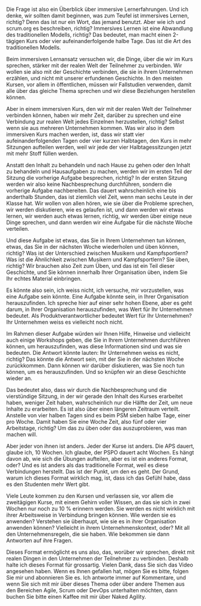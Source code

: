 Die Frage ist also ein Überblick über immersive Lernerfahrungen. Und ich denke, wir sollten damit beginnen, was zum Teufel ist immersives Lernen, richtig? Denn das ist nur ein Wort, das jemand benutzt. Aber wie ich und scrum.org es beschreiben, richtig? Immersives Lernen ist eine Abwandlung des traditionellen Modells, richtig? Das bedeutet, man macht einen 2-tägigen Kurs oder vier aufeinanderfolgende halbe Tage. Das ist die Art des traditionellen Modells.

Beim immersiven Lernansatz versuchen wir, die Dinge, über die wir im Kurs sprechen, stärker mit der realen Welt der Teilnehmer zu verbinden. Wir wollen sie also mit der Geschichte verbinden, die sie in ihrem Unternehmen erzählen, und nicht mit unserer erfundenen Geschichte. In den meisten Kursen, vor allem in öffentlichen, müssen wir Fallstudien verwenden, damit alle über das gleiche Thema sprechen und wir diese Beziehungen herstellen können. 

Aber in einem immersiven Kurs, den wir mit der realen Welt der Teilnehmer verbinden können, haben wir mehr Zeit, darüber zu sprechen und eine Verbindung zur realen Welt jedes Einzelnen herzustellen, richtig? Selbst wenn sie aus mehreren Unternehmen kommen. Was wir also in dem immersiven Kurs machen werden, ist, dass wir statt vier aufeinanderfolgenden Tagen oder vier kurzen Halbtagen, den Kurs in mehr Sitzungen aufteilen werden, weil wir jede der vier Halbtagessitzungen jetzt mit mehr Stoff füllen werden.

Anstatt den Inhalt zu behandeln und nach Hause zu gehen oder den Inhalt zu behandeln und Hausaufgaben zu machen, werden wir im ersten Teil der Sitzung die vorherige Aufgabe besprechen, richtig? In der ersten Sitzung werden wir also keine Nachbesprechung durchführen, sondern die vorherige Aufgabe nachbereiten. Das dauert wahrscheinlich eine bis anderthalb Stunden, das ist ziemlich viel Zeit, wenn man sechs Leute in der Klasse hat. Wir wollen von allen hören, wie sie über die Probleme sprechen, wir werden diskutieren, wie es gelaufen ist, und dann werden wir etwas lernen, wir werden auch etwas lernen, richtig, wir werden über einige neue Dinge sprechen, und dann werden wir eine Aufgabe für die nächste Woche verteilen. 

Und diese Aufgabe ist etwas, das Sie in Ihrem Unternehmen tun können, etwas, das Sie in der nächsten Woche wiederholen und üben können, richtig? Was ist der Unterschied zwischen Musikern und Kampfsportlern? Was ist die Ähnlichkeit zwischen Musikern und Kampfsportlern? Sie üben, richtig? Wir brauchen also Zeit zum Üben, und das ist ein Teil dieser Geschichte, und Sie können innerhalb Ihrer Organisation üben, indem Sie Ihr echtes Material einbringen. 

Es könnte also sein, ich weiss nicht, ich versuche, mir vorzustellen, was eine Aufgabe sein könnte. Eine Aufgabe könnte sein, in Ihrer Organisation herauszufinden. Ich spreche hier auf einer sehr hohen Ebene, aber es geht darum, in Ihrer Organisation herauszufinden, was Wert für Ihr Unternehmen bedeutet. Als Produktverantwortlicher bedeutet Wert für Ihr Unternehmen? Ihr Unternehmen weiss es vielleicht noch nicht. 

Im Rahmen dieser Aufgabe würden wir Ihnen Hilfe, Hinweise und vielleicht auch einige Workshops geben, die Sie in Ihrem Unternehmen durchführen können, um herauszufinden, was diese Informationen sind und was sie bedeuten. Die Antwort könnte lauten: Ihr Unternehmen weiss es nicht, richtig? Das könnte die Antwort sein, mit der Sie in der nächsten Woche zurückkommen. Dann können wir darüber diskutieren, was Sie noch tun können, um es herauszufinden. Und so knüpfen wir an diese Geschichte wieder an. 

Das bedeutet also, dass wir durch die Nachbesprechung und die vierstündige Sitzung, in der wir gerade den Inhalt des Kurses erarbeitet haben, weniger Zeit haben, wahrscheinlich nur die Hälfte der Zeit, um neue Inhalte zu erarbeiten. Es ist also über einen längeren Zeitraum verteilt. Anstelle von vier halben Tagen sind es beim PSM sieben halbe Tage, einer pro Woche. Damit haben Sie eine Woche Zeit, also fünf oder vier Arbeitstage, richtig? Um das zu üben oder das auszuprobieren, was man machen will. 

Aber jeder von ihnen ist anders. Jeder der Kurse ist anders. Die APS dauert, glaube ich, 10 Wochen. Ich glaube, der PSPO dauert acht Wochen. Es hängt davon ab, wie sich die Übungen aufteilen, aber es ist ein anderes Format, oder? Und es ist anders als das traditionelle Format, weil es diese Verbindungen herstellt. Das ist der Punkt, um den es geht. Der Grund, warum ich dieses Format wirklich mag, ist, dass ich das Gefühl habe, dass es den Studenten mehr Wert gibt. 

Viele Leute kommen zu den Kursen und verlassen sie, vor allem die zweitägigen Kurse, mit einem Gehirn voller Wissen, an das sie sich in zwei Wochen nur noch zu 10 % erinnern werden. Sie werden es nicht wirklich mit ihrer Arbeitsweise in Verbindung bringen können. Wie werden sie es anwenden? Verstehen sie überhaupt, wie sie es in ihrer Organisation anwenden können? Vielleicht in ihrem Unternehmenskontext, oder? Mit all den Unternehmensregeln, die sie haben. Wie bekommen sie dann Antworten auf ihre Fragen. 

Dieses Format ermöglicht es uns also, das, worüber wir sprechen, direkt mit realen Dingen in den Unternehmen der Teilnehmer zu verbinden. Deshalb halte ich dieses Format für grossartig. Vielen Dank, dass Sie sich das Video angesehen haben. Wenn es Ihnen gefallen hat, mögen Sie es bitte, folgen Sie mir und abonnieren Sie es. Ich antworte immer auf Kommentare, und wenn Sie sich mit mir über dieses Thema oder über andere Themen aus den Bereichen Agile, Scrum oder DevOps unterhalten möchten, dann buchen Sie bitte einen Kaffee mit mir über Naked Agility.